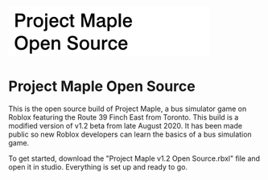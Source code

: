 <p align="left">
  <img src="https://github.com/Jazzzny/Roblox-Project-Maple/blob/main/pmopensource.png">
</p>

Project Maple Open Source
=========
This is the open source build of Project Maple, a bus simulator game on Roblox featuring the Route 39 Finch East from Toronto.
This build is a modified version of v1.2 beta from late August 2020. It has been made public so new Roblox developers can learn the basics of a bus simulation game.

To get started, download the "Project Maple v1.2 Open Source.rbxl" file and open it in studio. Everything is set up and ready to go.
